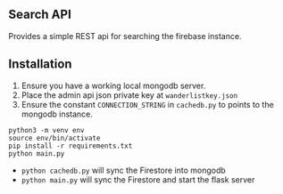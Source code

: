 
## Search API

Provides a simple REST api for searching the firebase instance.

## Installation

1. Ensure you have a working local mongodb server. 
2. Place the admin api json private key at `wanderlistkey.json`
3. Ensure the constant `CONNECTION_STRING` in `cachedb.py` to points to the mongodb
   instance.

```shell
python3 -m venv env 
source env/bin/activate
pip install -r requirements.txt
python main.py
```


- `python cachedb.py` will sync the Firestore into mongodb
- `python main.py` will sync the Firestore and start the flask server



